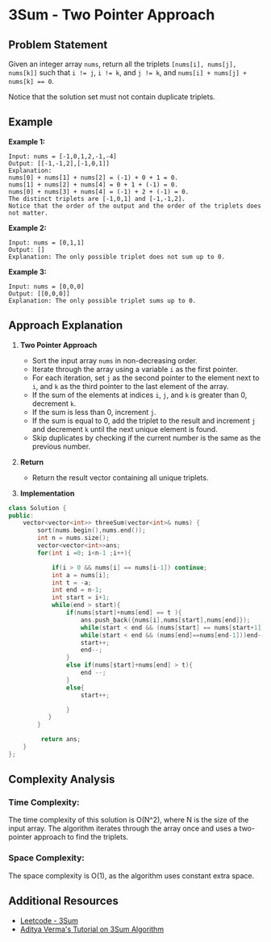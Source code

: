 # 3Sum - Two Pointer Approach

## Problem Statement

Given an integer array `nums`, return all the triplets `[nums[i], nums[j], nums[k]]` such that `i != j`, `i != k`, and `j != k`, and `nums[i] + nums[j] + nums[k] == 0`.

Notice that the solution set must not contain duplicate triplets.

## Example

**Example 1:**

```
Input: nums = [-1,0,1,2,-1,-4]
Output: [[-1,-1,2],[-1,0,1]]
Explanation:
nums[0] + nums[1] + nums[2] = (-1) + 0 + 1 = 0.
nums[1] + nums[2] + nums[4] = 0 + 1 + (-1) = 0.
nums[0] + nums[3] + nums[4] = (-1) + 2 + (-1) = 0.
The distinct triplets are [-1,0,1] and [-1,-1,2].
Notice that the order of the output and the order of the triplets does not matter.
```

**Example 2:**

```
Input: nums = [0,1,1]
Output: []
Explanation: The only possible triplet does not sum up to 0.
```

**Example 3:**

```
Input: nums = [0,0,0]
Output: [[0,0,0]]
Explanation: The only possible triplet sums up to 0.
```

## Approach Explanation

1. **Two Pointer Approach**

   - Sort the input array `nums` in non-decreasing order.
   - Iterate through the array using a variable `i` as the first pointer.
   - For each iteration, set `j` as the second pointer to the element next to `i`, and `k` as the third pointer to the last element of the array.
   - If the sum of the elements at indices `i`, `j`, and `k` is greater than 0, decrement `k`.
   - If the sum is less than 0, increment `j`.
   - If the sum is equal to 0, add the triplet to the result and increment `j` and decrement `k` until the next unique element is found.
   - Skip duplicates by checking if the current number is the same as the previous number.

2. **Return**

   - Return the result vector containing all unique triplets.

3. **Implementation**

```cpp
class Solution {
public:
    vector<vector<int>> threeSum(vector<int>& nums) {
        sort(nums.begin(),nums.end());
        int n = nums.size();
        vector<vector<int>>ans;
        for(int i =0; i<n-1 ;i++){

            if(i > 0 && nums[i] == nums[i-1]) continue;
            int a = nums[i];
            int t = -a;
            int end = n-1;
            int start = i+1;
            while(end > start){
                if(nums[start]+nums[end] == t ){
                    ans.push_back({nums[i],nums[start],nums[end]});
                    while(start < end && (nums[start] == nums[start+1])) start++;
                    while(start < end && (nums[end]==nums[end-1]))end--;
                    start++;
                    end--;
                }
                else if(nums[start]+nums[end] > t){
                    end --;
                }
                else{
                    start++;

                }
           }
        }

         return ans;
    }
};
```

## Complexity Analysis

### Time Complexity:

The time complexity of this solution is O(N^2), where N is the size of the input array. The algorithm iterates through the array once and uses a two-pointer approach to find the triplets.

### Space Complexity:

The space complexity is O(1), as the algorithm uses constant extra space.

## Additional Resources

- [Leetcode - 3Sum](https://leetcode.com/problems/3sum/description/)
- [Aditya Verma's Tutorial on 3Sum Algorithm](https://youtu.be/TeegtfmEhTY?si=Kk_-7zjroXUaFWm7)